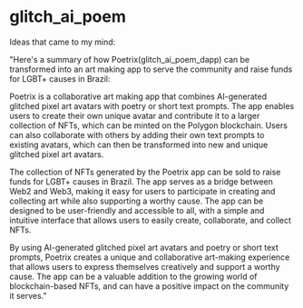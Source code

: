 # glitch_ai_poem


Ideas that came to my mind:

"Here's a summary of how Poetrix(glitch_ai_poem_dapp) can be transformed into an art making app to serve the community and raise funds for LGBT+ causes in Brazil:

Poetrix is a collaborative art making app that combines AI-generated glitched pixel art avatars with poetry or short text prompts. The app enables users to create their own unique avatar and contribute it to a larger collection of NFTs, which can be minted on the Polygon blockchain. Users can also collaborate with others by adding their own text prompts to existing avatars, which can then be transformed into new and unique glitched pixel art avatars.

The collection of NFTs generated by the Poetrix app can be sold to raise funds for LGBT+ causes in Brazil. The app serves as a bridge between Web2 and Web3, making it easy for users to participate in creating and collecting art while also supporting a worthy cause. The app can be designed to be user-friendly and accessible to all, with a simple and intuitive interface that allows users to easily create, collaborate, and collect NFTs.

By using AI-generated glitched pixel art avatars and poetry or short text prompts, Poetrix creates a unique and collaborative art-making experience that allows users to express themselves creatively and support a worthy cause. The app can be a valuable addition to the growing world of blockchain-based NFTs, and can have a positive impact on the community it serves."
